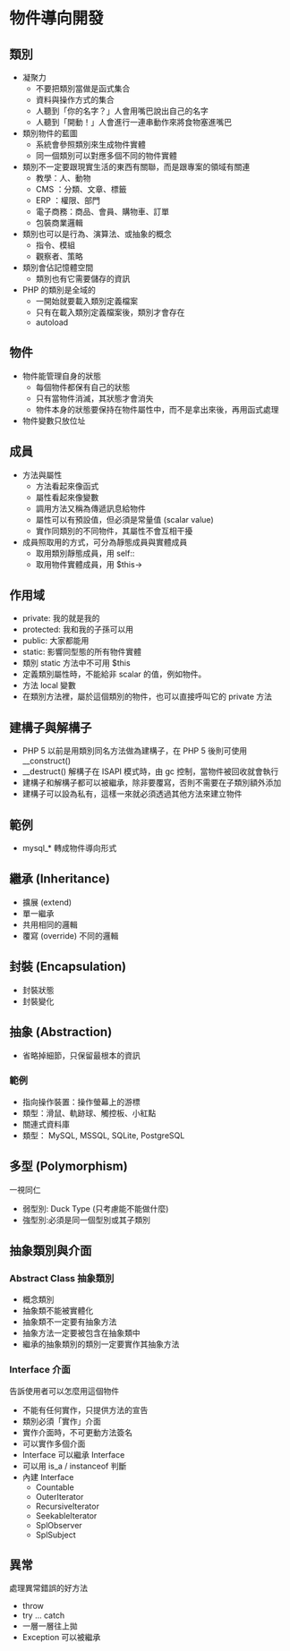 物件導向開發
====

類別
------

* 凝聚力
  - 不要把類別當做是函式集合
  - 資料與操作方式的集合
  - 人聽到「你的名字？」人會用嘴巴說出自己的名字
  - 人聽到「開動！」人會進行一連串動作來將食物塞進嘴巴
* 類別物件的藍圖
  - 系統會參照類別來生成物件實體
  - 同一個類別可以對應多個不同的物件實體
* 類別不一定要跟現實生活的東西有關聯，而是跟專案的領域有關連
  - 教學：人、動物
  - CMS ：分類、文章、標籤
  - ERP ：權限、部門
  - 電子商務：商品、會員、購物車、訂單
  - 包裝商業邏輯
* 類別也可以是行為、演算法、或抽象的概念
  - 指令、模組
  - 觀察者、策略
* 類別會佔記憶體空間
  - 類別也有它需要儲存的資訊
* PHP 的類別是全域的
  - 一開始就要載入類別定義檔案
  - 只有在載入類別定義檔案後，類別才會存在
  - autoload

物件
----

* 物件能管理自身的狀態
  - 每個物件都保有自己的狀態
  - 只有當物件消滅，其狀態才會消失
  - 物件本身的狀態要保持在物件屬性中，而不是拿出來後，再用函式處理
* 物件變數只放位址

成員
----

* 方法與屬性
  - 方法看起來像函式
  - 屬性看起來像變數
  - 調用方法又稱為傳遞訊息給物件
  - 屬性可以有預設值，但必須是常量值 (scalar value)
  - 實作同類別的不同物件，其屬性不會互相干擾
* 成員照取用的方式，可分為靜態成員與實體成員
  - 取用類別靜態成員，用 self::
  - 取用物件實體成員，用 $this->

作用域
------

* private: 我的就是我的
* protected: 我和我的子孫可以用
* public: 大家都能用
* static: 影響同型態的所有物件實體
* 類別 static 方法中不可用 $this
* 定義類別屬性時，不能給非 scalar 的值，例如物件。
* 方法 local 變數
* 在類別方法裡，屬於這個類別的物件，也可以直接呼叫它的 private 方法

建構子與解構子
------

* PHP 5 以前是用類別同名方法做為建構子，在 PHP 5 後則可使用 __construct()
* __destruct() 解構子在 ISAPI 模式時，由 gc 控制，當物件被回收就會執行
* 建構子和解構子都可以被繼承，除非要覆寫，否則不需要在子類別額外添加
* 建構子可以設為私有，這樣一來就必須透過其他方法來建立物件

範例
-----

* mysql_* 轉成物件導向形式

繼承 (Inheritance)
------

* 擴展 (extend)
* 單一繼承
* 共用相同的邏輯
* 覆寫 (override) 不同的邏輯

封裝 (Encapsulation)
------

* 封裝狀態
* 封裝變化

抽象 (Abstraction)
------

* 省略掉細節，只保留最根本的資訊

### 範例

* 指向操作裝置：操作螢幕上的游標
* 類型：滑鼠、軌跡球、觸控板、小紅點
* 關連式資料庫
* 類型： MySQL, MSSQL, SQLite, PostgreSQL

多型 (Polymorphism)
------

一視同仁

* 弱型別: Duck Type (只考慮能不能做什麼)
* 強型別:必須是同一個型別或其子類別

抽象類別與介面
------

### Abstract Class 抽象類別

* 概念類別
* 抽象類不能被實體化
* 抽象類不一定要有抽象方法
* 抽象方法一定要被包含在抽象類中
* 繼承的抽象類別的類別一定要實作其抽象方法

###  Interface 介面

告訴使用者可以怎麼用這個物件

* 不能有任何實作，只提供方法的宣告
* 類別必須「實作」介面
* 實作介面時，不可更動方法簽名
* 可以實作多個介面
* Interface 可以繼承 Interface
* 可以用 is_a / instanceof 判斷
* 內建 Interface
  - Countable
  - OuterIterator
  - RecursiveIterator
  - SeekableIterator
  - SplObserver
  - SplSubject

異常
------

處理異常錯誤的好方法

* throw
* try ... catch
* 一層一層往上拋
* Exception 可以被繼承
